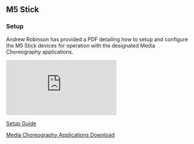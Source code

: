 ## M5 Stick

### Setup

Andrew Robinson has provided a PDF detailing how to setup and configure the M5 Stick devices for operation with the designated Media Choreography applications.

<embed src="https://synthesis-asu-tml.github.io/Mated-Objects/M5%20Stick%20Setup%20Guide.pdf" type="application/pdf" />

<a href="https://synthesis-asu-tml.github.io/Mated-Objects/M5%20Stick%20Setup%20Guide.pdf" target="_blank">Setup Guide</a>

[Media Choreography Applications Download](https://drive.google.com/drive/folders/1Jm1LXCb6_aPaMqAk0uplhBj-lXJRRrm2?usp=sharing)
